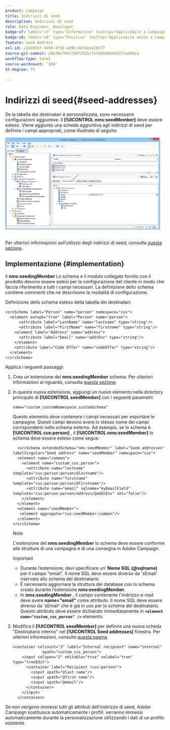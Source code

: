 ```yaml
---
product: campaign
title: Indirizzi di seed
description: Indirizzi di seed
role: Data Engineer, Developer
badge-v7: label="v7" type="Informative" tooltip="Applicabile a Campaign Classic v7"
badge-v8: label="v8" type="Positive" tooltip="Applicabile anche a Campaign v8"
feature: Seed Address
exl-id: a16103bf-0498-4f59-ad96-8bfdeea26577
source-git-commit: 28638e76bf286f253bc7efd02db848b571ad88c4
workflow-type: tm+mt
source-wordcount: '334'
ht-degree: 7%

---
```


# Indirizzi di seed{#seed-addresses}



Se la tabella dei destinatari è personalizzata, sono necessarie configurazioni aggiuntive. Il **[!UICONTROL nms:seedMember]** deve essere esteso. Viene aggiunta una scheda aggiuntiva agli indirizzi di seed per definire i campi appropriati, come illustrato di seguito:

![](assets/s_ncs_user_seedlist_new_tab.png)

Per ulteriori informazioni sull’utilizzo degli indirizzi di seed, consulta [questa sezione](../../delivery/using/about-seed-addresses.md).

## Implementazione {#implementation}

Il **nms:seedingMember** Lo schema e il modulo collegato fornito con il prodotto devono essere estesi per la configurazione del cliente in modo che faccia riferimento a tutti i campi necessari. La definizione dello schema contiene commenti che ne descrivono la modalità di configurazione.

Definizione dello schema esteso della tabella dei destinatari:

```
<srcSchema label="Person" name="person" namespace="cus">
  <element autopk="true" label="Person" name="person">
      <attribute label="LastName" name="lastname" type="string"/>
      <attribute label="FirstName" name="firstname" type="string"/>
    <element label="Address" name="address">
      <attribute label="Email" name="addrEnv" type="string"/>
    </element>
    <attribute label="Code Offer" name="codeOffer" type="string"/>
  </element>
</srcSchema>
```

Applica i seguenti passaggi:

1. Crea un&#39;estensione del **nms:seedingMember** schema. Per ulteriori informazioni al riguardo, consulta [questa sezione](../../configuration/using/extending-a-schema.md).
1. In questa nuova estensione, aggiungi un nuovo elemento nella directory principale di **[!UICONTROL seedMember]** con i seguenti parametri:

   ```
   name="custom_customNamespace_customSchema"
   ```

   Questo elemento deve contenere i campi necessari per esportare le campagne. Questi campi devono avere lo stesso nome dei campi corrispondenti nello schema esterno. Ad esempio, se lo schema è **[!UICONTROL cus:person]** , il **[!UICONTROL nms:seedMember]** lo schema deve essere esteso come segue:

   ```
     <srcSchema extendedSchema="nms:seedMember" label="Seed addresses" labelSingular="Seed address" name="seedMember" namespace="cus">
     <element name="common">
       <element name="custom_cus_person">
         <attribute name="lastname" template="cus:person:person/@lastname"/>
         <attribute name="firstname" template="cus:person:person/@firstname"/>
         <attribute name="email" sqlname="myEmailField" template="cus:person:person/address/@addrEnv" xml="false"/>
       </element>
     </element>
     <element name="seedMember">
      <element aggregate="cus:seedMember:common"/>
     </element>
   </srcSchema>
   ```

   >[!NOTE]
   >
   >L&#39;estensione del **nms:seedingMember** lo schema deve essere conforme alle strutture di una campagna e di una consegna in Adobe Campaign.

   >[!IMPORTANT]
   >
   >
   >    
   >    
   >    * Durante l’estensione, devi specificare un’ **Nome SQL (@sqlname)** per il campo &quot;email&quot;. Il nome SQL deve essere diverso da &#39;sEmail&#39; riservato allo schema del destinatario.
   >    * È necessario aggiornare la struttura del database con lo schema creato durante l’estensione **nms:seedingMember**.
   >    * In **nms:seedingMember** , il campo contenente l&#39;indirizzo e-mail deve avere **name=&quot;email&quot;** come attributo. Il nome SQL deve essere diverso da &#39;sEmail&#39; che è già in uso per lo schema del destinatario. Questo attributo deve essere dichiarato immediatamente in **`<element name="custom_cus_person" />`** elemento.
   >    
   >

1. Modifica il **[!UICONTROL seedMember]** per definire una nuova scheda &quot;Destinatario interno&quot; nel **[!UICONTROL Seed addresses]** finestra. Per ulteriori informazioni, consulta [questa pagina](../../configuration/using/form-structure.md).

   ```
   <container colcount="2" label="Internal recipient" name="internal"
                xpath="custom_cus_person">
       <input colspan="2" editable="true" nolabel="true" type="treeEdit">
         <container label="Recipient (cus:person)">
           <input xpath="@last name"/>
           <input xpath="@first name"/>
           <input xpath="@email"/>
         </container>
       </input>
     </container>
   ```

Se non vengono immessi tutti gli attributi dell’indirizzo di seed, Adobe Campaign sostituisce automaticamente i profili: verranno immessi automaticamente durante la personalizzazione utilizzando i dati di un profilo esistente.
